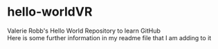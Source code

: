# hello-worldVR
Valerie Robb's Hello World Repository to learn GitHub<br>
Here is some further information in my readme file that I am adding to it

